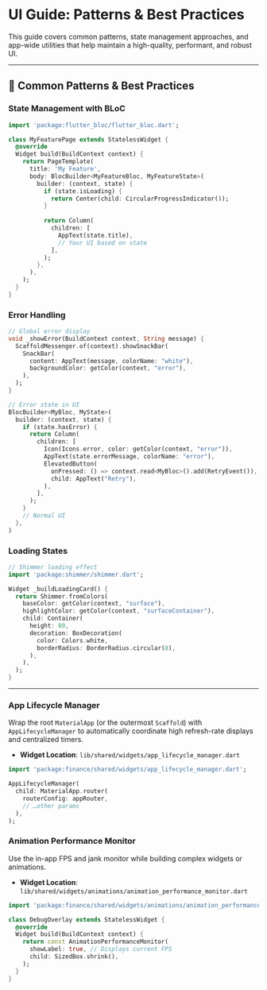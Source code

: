 # UI Guide: Patterns & Best Practices

This guide covers common patterns, state management approaches, and app-wide utilities that help maintain a high-quality, performant, and robust UI.

---

## 🎯 Common Patterns & Best Practices

### State Management with BLoC

```dart
import 'package:flutter_bloc/flutter_bloc.dart';

class MyFeaturePage extends StatelessWidget {
  @override
  Widget build(BuildContext context) {
    return PageTemplate(
      title: 'My Feature',
      body: BlocBuilder<MyFeatureBloc, MyFeatureState>(
        builder: (context, state) {
          if (state.isLoading) {
            return Center(child: CircularProgressIndicator());
          }
          
          return Column(
            children: [
              AppText(state.title),
              // Your UI based on state
            ],
          );
        },
      ),
    );
  }
}
```

### Error Handling

```dart
// Global error display
void _showError(BuildContext context, String message) {
  ScaffoldMessenger.of(context).showSnackBar(
    SnackBar(
      content: AppText(message, colorName: "white"),
      backgroundColor: getColor(context, "error"),
    ),
  );
}

// Error state in UI
BlocBuilder<MyBloc, MyState>(
  builder: (context, state) {
    if (state.hasError) {
      return Column(
        children: [
          Icon(Icons.error, color: getColor(context, "error")),
          AppText(state.errorMessage, colorName: "error"),
          ElevatedButton(
            onPressed: () => context.read<MyBloc>().add(RetryEvent()),
            child: AppText("Retry"),
          ),
        ],
      );
    }
    // Normal UI
  },
)
```

### Loading States

```dart
// Shimmer loading effect
import 'package:shimmer/shimmer.dart';

Widget _buildLoadingCard() {
  return Shimmer.fromColors(
    baseColor: getColor(context, "surface"),
    highlightColor: getColor(context, "surfaceContainer"),
    child: Container(
      height: 80,
      decoration: BoxDecoration(
        color: Colors.white,
        borderRadius: BorderRadius.circular(8),
      ),
    ),
  );
}
```

---

### App Lifecycle Manager

Wrap the root `MaterialApp` (or the outermost `Scaffold`) with `AppLifecycleManager` to automatically coordinate high refresh-rate displays and centralized timers.

-   **Widget Location**: `lib/shared/widgets/app_lifecycle_manager.dart`

```dart
import 'package:finance/shared/widgets/app_lifecycle_manager.dart';

AppLifecycleManager(
  child: MaterialApp.router(
    routerConfig: appRouter,
    // …other params
  ),
);
```

### Animation Performance Monitor

Use the in-app FPS and jank monitor while building complex widgets or animations.

-   **Widget Location**: `lib/shared/widgets/animations/animation_performance_monitor.dart`

```dart
import 'package:finance/shared/widgets/animations/animation_performance_monitor.dart';

class DebugOverlay extends StatelessWidget {
  @override
  Widget build(BuildContext context) {
    return const AnimationPerformanceMonitor(
      showLabel: true, // Displays current FPS
      child: SizedBox.shrink(),
    );
  }
}
``` 